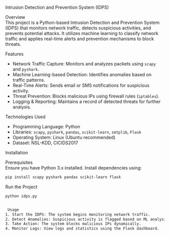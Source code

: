 

 Intrusion Detection and Prevention System (IDPS)  

 Overview  
This project is a Python-based Intrusion Detection and Prevention System (IDPS) that monitors network traffic, detects suspicious activities, and prevents potential attacks. It utilizes machine learning to classify network traffic and applies real-time alerts and prevention mechanisms to block threats.  

 Features  
- Network Traffic Capture: Monitors and analyzes packets using `scapy` and `pyshark`.  
- Machine Learning-based Detection: Identifies anomalies based on traffic patterns.  
- Real-Time Alerts: Sends email or SMS notifications for suspicious activity.  
- Threat Prevention: Blocks malicious IPs using firewall rules (`iptables`).  
- Logging & Reporting: Maintains a record of detected threats for further analysis.  

 Technologies Used  
- Programming Language: Python  
- Libraries: `scapy`, `pyshark`, `pandas`, `scikit-learn`, `smtplib`, `Flask`  
- Operating System: Linux (Ubuntu recommended)  
- Dataset: NSL-KDD, CICIDS2017  

 Installation  

 Prerequisites  
Ensure you have Python 3.x installed. Install dependencies using:  
```bash
pip install scapy pyshark pandas scikit-learn flask
```

 Run the Project  
```bash
python idps.py


 Usage  
1. Start the IDPS: The system begins monitoring network traffic.  
2. Detect Anomalies: Suspicious activity is flagged based on ML analysis.  
3. Take Action: The system blocks malicious IPs dynamically.  
4. Monitor Logs: View logs and statistics using the Flask dashboard.  

   


